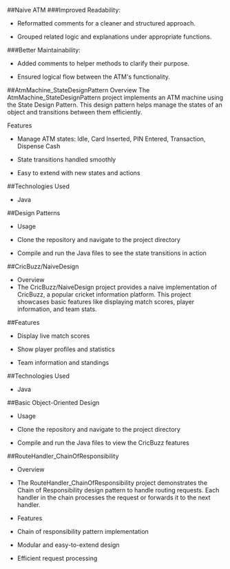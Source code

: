 ##Naive ATM 
###Improved Readability:

 - Reformatted comments for a cleaner and structured approach.

 - Grouped related logic and explanations under appropriate functions.

###Better Maintainability:

 - Added comments to helper methods to clarify their purpose.

 - Ensured logical flow between the ATM's functionality.

##AtmMachine_StateDesignPattern
Overview
The AtmMachine_StateDesignPattern project implements an ATM machine using the State Design Pattern. This design pattern helps manage the states of an object and transitions between them efficiently.

Features
 - Manage ATM states: Idle, Card Inserted, PIN Entered, Transaction, Dispense Cash

- State transitions handled smoothly

 - Easy to extend with new states and actions

##Technologies Used
 - Java

##Design Patterns

 - Usage
 - Clone the repository and navigate to the project directory

 - Compile and run the Java files to see the state transitions in action

##CricBuzz/NaiveDesign
 - Overview
 - The CricBuzz/NaiveDesign project provides a naive implementation of CricBuzz, a popular cricket information platform. This project showcases basic features like displaying match scores, player information, and    team stats.

##Features
 - Display live match scores

 - Show player profiles and statistics

 - Team information and standings

##Technologies Used
 - Java

##Basic Object-Oriented Design

 - Usage
 - Clone the repository and navigate to the project directory

  - Compile and run the Java files to view the CricBuzz features

##RouteHandler_ChainOfResponsibility
- Overview
 - The RouteHandler_ChainOfResponsibility project demonstrates the Chain of Responsibility design pattern to handle routing requests. Each handler in the chain processes the request or forwards it to the next handler.

 - Features
 - Chain of responsibility pattern implementation

 - Modular and easy-to-extend design

 - Efficient request processing


